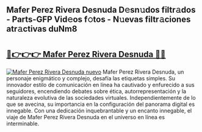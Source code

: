 ## Mafer Perez Rivera Desnuda D𝚎sn𝚞dos filtr𝚊dos - Parts-GFP Vid𝚎os f𝚘tos - N𝚞evas filtr𝚊ciones atr𝚊ctivas duNm8

# <h2><a href="http://mb81as.tromn.icu/?c=Mafer+Perez+Rivera+Desnuda">🔗👉👉👉 Mafer Perez Rivera Desnuda 🔗🔗</a></h2>

[![Mafer Perez Rivera Desnuda nuevo](https://i.imgur.com/pEAQMta.gif)](http://mb81as.tromn.icu/?c=Mafer+Perez+Rivera+Desnuda)
Mafer Perez Rivera Desnuda, un personaje enigmático y complejo, desafía las etiquetas simples. Su innovador estilo de comunicación en línea ha cautivado y enfurecido a sus seguidores, encendiendo debates sobre ética, autorrepresentación y la naturaleza evolutiva de las sociedades virtuales. Independientemente de lo que se avecina, su importancia en la configuración del panorama digital es innegable. Con una dedicación inquebrantable y un encanto innegable, el viaje de Mafer Perez Rivera Desnuda en el universo en línea es interminable.
